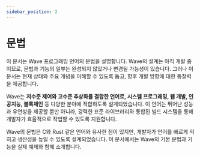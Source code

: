 ```yaml
---
sidebar_position: 2
---
```


# 문법

이 문서는 Wave 프로그래밍 언어의 문법을 설명합니다. Wave의 설계는 아직 개발 중이므로, 문법과 기능의 일부는 완성되지 않았거나 변경될 가능성이 있습니다.
그러나 이 문서는 현재 상태와 주요 개념을 이해할 수 있도록 돕고, 향후 개발 방향에 대한 통찰력을 제공합니다.

Wave는 **저수준 제어와 고수준 추상화를 결합한 언어로, 시스템 프로그래밍, 웹 개발, 인공지능, 블록체인** 등 다양한 분야에 적합하도록 설계되었습니다.
이 언어는 뛰어난 성능과 유연성을 제공할 뿐만 아니라, 강력한 표준 라이브러리와 통합된 빌드 시스템을 통해 개발자가 효율적으로 작업할 수 있도록 지원합니다.

Wave의 문법은 C와 Rust 같은 언어와 유사한 점이 있지만, 개발자가 언어를 빠르게 익히고 생산성을 높일 수 있도록 설계되었습니다.
이 문서에서는 Wave의 기본 문법과 기능을 실제 예제와 함께 소개합니다.